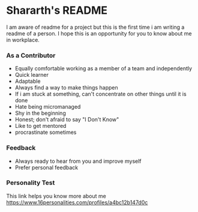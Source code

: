 # Shararth's README
 
I am aware of readme for a project but this is the first time i am writing a readme of a person. I hope this is an opportunity for you to know about me in workplace. 

### As a Contributor
* Equally comfortable working as a member of a team and independently
* Quick learner
* Adaptable 
* Always find a way to make things happen
* If i am stuck at something, can't concentrate on other things until it is done
* Hate being micromanaged
* Shy in the beginning
* Honest; don't afraid to say "I Don't Know"
* Like to get mentored
* procrastinate sometimes
 

### Feedback
* Always ready to hear from you and improve myself
* Prefer personal feedback

### Personality Test
This link helps you know more about me
https://www.16personalities.com/profiles/a4bc12b147d0c


